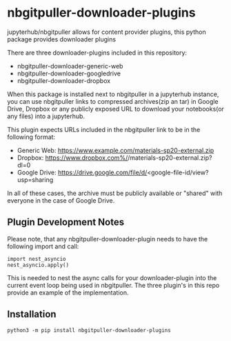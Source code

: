 # nbgitpuller-downloader-plugins
jupyterhub/nbgitpuller allows for content provider plugins, this python package provides downloader plugins

There are three downloader-plugins included in this repository:
- nbgitpuller-downloader-generic-web
- nbgitpuller-downloader-googledrive
- nbgitpuller-downloader-dropbox

When this package is installed next to nbgitpuller in a jupyterhub instance, you can use nbgitpuller links
to compressed archives(zip an tar) in Google Drive, Dropbox or any publicly exposed URL to download your notebooks(or any files)
into a jupyterhub. 

This plugin expects URLs included in the nbgitpuller link to be in the following format:
- Generic Web: https://www.example.com/materials-sp20-external.zip
- Dropbox: https://www.dropbox.com%/<dropbox-idd>/materials-sp20-external.zip?dl=0
- Google Drive: https://drive.google.com/file/d/<google-file-id/view?usp=sharing

In all of these cases, the archive must be publicly available or "shared" with everyone in the case of Google Drive.

## Plugin Development Notes
Please note, that any nbgitpuller-downloader-plugin needs to have the following import and call:
```
import nest_asyncio
nest_asyncio.apply()
```
This is needed to nest the async calls for your downloader-plugin into the current event loop being used in
nbgitpuller. The three plugin's in this repo provide an example of the implementation.

## Installation

```shell
python3 -m pip install nbgitpuller-downloader-plugins
